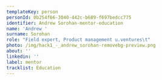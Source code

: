 ```yaml
---
templateKey: person
personId: 0b254f66-3040-442c-b689-f697bedcc775
identifier: Andrew Sorohan-mentor-education
name: 'Andrew '
surname: Sorohan
role: "Field expert, Product management u.ventures\t"
photo: /img/hack1_-_andrew_sorohan-removebg-preview.png
about: ''
linkedin: ''
label: mentor
tracklist: Education
---
```

